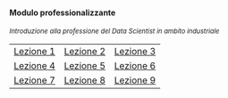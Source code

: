 #### Modulo professionalizzante

<small><em>Introduzione alla professione del Data Scientist in ambito industriale</em></small>

<table style="width:100%">
  <tr>
    <td><a href="#/lez1">Lezione 1</a><br><small><small> </small></small></td>
    <td><a href="#/lez2">Lezione 2</a><br><small><small> </small></small></td>
    <td><a href="#/lez3">Lezione 3</a><br><small><small> </small></small></td>
  </tr>
  <tr>
    <td><a href="#/lez4">Lezione 4</a><br><small><small> </small></small></td>
    <td><a href="#/lez5">Lezione 5</a><br><small><small> </small></small></td>
    <td><a href="#/lez6">Lezione 6</a><br><small><small> </small></small></td>
  </tr>
  <tr>
    <td><a href="#/lez7">Lezione 7</a><br><small><small> </small></small></td>
    <td><a href="#/lez8">Lezione 8</a><br><small><small> </small></small></td>
    <td><a href="#/lez9">Lezione 9</a><br><small><small> </small></small></td>
  </tr>
</table>
